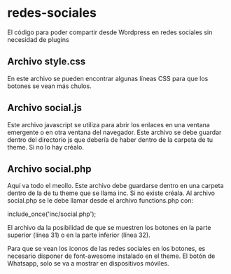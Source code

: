 # redes-sociales
El código para poder compartir desde Wordpress en redes sociales sin necesidad de plugins

## Archivo style.css
En este archivo se pueden encontrar algunas líneas CSS para que los botones se vean más chulos.

## Archivo social.js
Este archivo javascript se utiliza para abrir los enlaces en una ventana emergente o en otra ventana del navegador. Este archivo se debe guardar dentro del directorio js que debería de haber dentro de la carpeta de tu theme. Si no lo hay créalo.

## Archivo social.php
Aquí va todo el meollo. Este archivo debe guardarse dentro en una carpeta dentro de la de tu theme que se llama inc. Si no existe créala. Al archivo social.php se le debe llamar desde el archivo functions.php con:

include_once('inc/social.php');

El archivo da la posibilidad de que se muestren los botones en la parte superior (línea 31) o en la parte inferior (línea 32).

Para que se vean los iconos de las redes sociales en los botones, es necesario disponer de font-awesome instalado en el theme. El botón de Whatsapp, solo se va a mostrar en dispositivos móviles.
